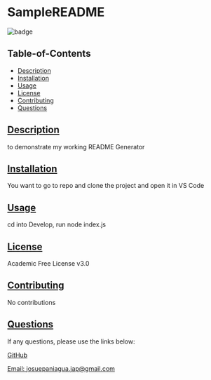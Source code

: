 
  # SampleREADME
  
  
  ![badge](https://img.shields.io/badge/license-AcademicFreeLicensev3.0-blue)
    
  ## Table-of-Contents
  * [Description](#description)
  * [Installation](#installation)
  * [Usage](#usage)
  * [License](#license)
  * [Contributing](#contributing)
  * [Questions](#questions)
  
  ## [Description](#table-of-contents)
  to demonstrate my working README Generator
  ## [Installation](#table-of-contents)
  You want to go to repo and clone the project and open it in VS Code
  ## [Usage](#table-of-contents)
  cd into Develop, run node index.js
  
  ## [License](#table-of-contents)
  Academic Free License v3.0

  ## [Contributing](#table-of-contents)
  
  
  No contributions
    

  ## [Questions](#table-of-contents)
  If any questions, please use the links below:

  [GitHub](https://github.com/josuepaniagua)

  [Email: josuepaniagua.jap@gmail.com](mailto:josuepaniagua.jap@gmail.com)
